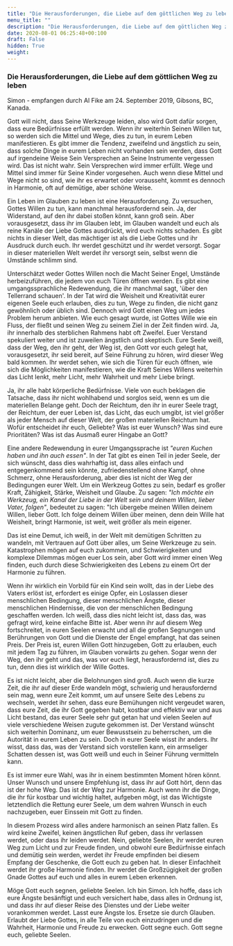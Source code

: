 ```yaml
---
title: "Die Herausforderungen, die Liebe auf dem göttlichen Weg zu leben"
menu_title: ""
description: "Die Herausforderungen, die Liebe auf dem göttlichen Weg zu leben"
date: 2020-08-01 06:25:48+00:100
draft: False
hidden: True
weight:
---
```

### Die Herausforderungen, die Liebe auf dem göttlichen Weg zu leben

Simon - empfangen durch Al Fike am 24. September 2019, Gibsons, BC, Kanada.

Gott will nicht, dass Seine Werkzeuge leiden, also wird Gott dafür sorgen, dass eure Bedürfnisse erfüllt werden. Wenn ihr weiterhin Seinen Willen tut, so werden sich die Mittel und Wege, dies zu tun, in eurem Leben manifestieren. Es gibt immer die Tendenz, zweifelnd und ängstlich zu sein, dass solche Dinge in eurem Leben nicht vorhanden sein werden, dass Gott auf irgendeine Weise Sein Versprechen an Seine Instrumente vergessen wird. Das ist nicht wahr. Sein Versprechen wird immer erfüllt. Wege und Mittel sind immer für Seine Kinder vorgesehen. Auch wenn diese Mittel und Wege nicht so sind, wie ihr es erwartet oder vorausseht, kommt es dennoch in Harmonie, oft auf demütige, aber schöne Weise.  

Ein Leben im Glauben zu leben ist eine Herausforderung. Zu versuchen, Gottes Willen zu tun, kann manchmal herausfordernd sein. Ja, der Widerstand, auf den ihr dabei stoßen könnt, kann groß sein. Aber vorausgesetzt, dass ihr im Glauben lebt, im Glauben wandelt und euch als reine Kanäle der Liebe Gottes ausdrückt, wird euch nichts schaden. Es gibt nichts in dieser Welt, das mächtiger ist als die Liebe Gottes und ihr Ausdruck durch euch. Ihr werdet geschützt und ihr werdet versorgt. Sogar in dieser materiellen Welt werdet ihr versorgt sein, selbst wenn die Umstände schlimm sind.  

Unterschätzt weder Gottes Willen noch die Macht Seiner Engel, Umstände herbeizuführen, die jedem von euch Türen öffnen werden. Es gibt eine umgangssprachliche Redewendung, die ihr manchmal sagt, 'über den Tellerrand schauen'. In der Tat wird die Weisheit und Kreativität eurer eigenen Seele euch erlauben, dies zu tun, Wege zu finden, die nicht ganz gewöhnlich oder üblich sind. Dennoch wird Gott einen Weg um jedes Problem herum anbieten. Wie euch gesagt wurde, ist Gottes Wille wie ein Fluss, der fließt und seinen Weg zu seinem Ziel in der Zeit finden wird. Ja, ihr innerhalb des sterblichen Rahmens habt oft Zweifel. Euer Verstand spekuliert weiter und ist zuweilen ängstlich und skeptisch. Eure Seele weiß, dass der Weg, den ihr geht, der Weg ist, den Gott vor euch gelegt hat, vorausgesetzt, ihr seid bereit, auf Seine Führung zu hören, wird dieser Weg bald kommen. Ihr werdet sehen, wie sich die Türen für euch öffnen, wie sich die Möglichkeiten manifestieren, wie die Kraft Seines Willens weiterhin das Licht lenkt, mehr Licht, mehr Wahrheit und mehr Liebe bringt.

Ja, ihr alle habt körperliche Bedürfnisse. Viele von euch beklagen die Tatsache, dass ihr nicht wohlhabend und sorglos seid, wenn es um die materiellen Belange geht. Doch der Reichtum, den ihr in eurer Seele tragt, der Reichtum, der euer Leben ist, das Licht, das euch umgibt, ist viel größer als jeder Mensch auf dieser Welt, der großen materiellen Reichtum hat. Wofür entscheidet ihr euch, Geliebte? Was ist euer Wunsch? Was sind eure Prioritäten? Was ist das Ausmaß eurer Hingabe an Gott?  

Eine andere Redewendung in eurer Umgangssprache ist *"euren Kuchen haben und ihn auch essen"*. In der Tat gibt es einen Teil in jeder Seele, der sich wünscht, dass dies wahrhaftig ist, dass alles einfach und entgegenkommend sein könnte, zufriedenstellend ohne Kampf, ohne Schmerz, ohne Herausforderung, aber dies ist nicht der Weg der Bedingungen eurer Welt. Um ein Werkzeug Gottes zu sein, bedarf es großer Kraft, Zähigkeit, Stärke, Weisheit und Glaube. Zu sagen: *"Ich möchte ein Werkzeug, ein Kanal der Liebe in der Welt sein und deinem Willen, lieber Vater, folgen"*, bedeutet zu sagen: "Ich übergebe meinen Willen deinem Willen, lieber Gott. Ich folge deinem Willen über meinen, denn dein Wille hat Weisheit, bringt Harmonie, ist weit, weit größer als mein eigener.  

Das ist eine Demut, ich weiß, in der Welt mit demütigen Schritten zu wandeln, mit Vertrauen auf Gott über alles, um Seine Werkzeuge zu sein. Katastrophen mögen auf euch zukommen, und Schwierigkeiten und komplexe Dilemmas mögen euer Los sein, aber Gott wird immer einen Weg finden, euch durch diese Schwierigkeiten des Lebens zu einem Ort der Harmonie zu führen.

 Wenn ihr wirklich ein Vorbild für ein Kind sein wollt, das in der Liebe des Vaters erlöst ist, erfordert es einige Opfer, ein Loslassen dieser menschlichen Bedingung, dieser menschlichen Ängste, dieser menschlichen Hindernisse, die von der menschlichen Bedingung geschaffen werden. Ich weiß, dass dies nicht leicht ist, dass das, was gefragt wird, keine einfache Bitte ist. Aber wenn ihr auf diesem Weg fortschreitet, in euren Seelen erwacht und all die großen Segnungen und Berührungen von Gott und die Dienste der Engel empfangt, hat das seinen Preis. Der Preis ist, euren Willen Gott hinzugeben, Gott zu erlauben, euch mit jedem Tag zu führen, im Glauben vorwärts zu gehen. Sogar wenn der Weg, den ihr geht und das, was vor euch liegt, herausfordernd ist, dies zu tun, denn dies ist wirklich der Wille Gottes.  

Es ist nicht leicht, aber die Belohnungen sind groß. Auch wenn die kurze Zeit, die ihr auf dieser Erde wandeln mögt, schwierig und herausfordernd sein mag, wenn eure Zeit kommt, um auf unsere Seite des Lebens zu wechseln, werdet ihr sehen, dass eure Bemühungen nicht vergeudet waren, dass eure Zeit, die ihr Gott gegeben habt, kostbar und effektiv war und aus Licht bestand, das eurer Seele sehr gut getan hat und vielen Seelen auf viele verschiedene Weisen zugute gekommen ist. Der Verstand wünscht sich weiterhin Dominanz, um euer Bewusstsein zu beherrschen, um die Autorität in eurem Leben zu sein. Doch in eurer Seele wisst ihr anders. Ihr wisst, dass das, was der Verstand sich vorstellen kann, ein armseliger Schatten dessen ist, was Gott weiß und euch in Seiner Führung vermitteln kann.  

Es ist immer eure Wahl, was ihr in einem bestimmten Moment hören könnt. Unser Wunsch und unsere Empfehlung ist, dass ihr auf Gott hört, denn das ist der hohe Weg. Das ist der Weg zur Harmonie. Auch wenn ihr die Dinge, die ihr für kostbar und wichtig haltet, aufgeben mögt, ist das Wichtigste letztendlich die Rettung eurer Seele, um dem wahren Wunsch in euch nachzugeben, euer Einssein mit Gott zu finden.

In diesem Prozess wird alles andere harmonisch an seinen Platz fallen. Es wird keine Zweifel, keinen ängstlichen Ruf geben, dass ihr verlassen werdet, oder dass ihr leiden werdet. Nein, geliebte Seelen, ihr werdet euren Weg zum Licht und zur Freude finden, und obwohl eure Bedürfnisse einfach und demütig sein werden, werdet ihr Freude empfinden bei diesem Empfang der Geschenke, die Gott euch zu geben hat. In dieser Einfachheit werdet ihr große Harmonie finden. Ihr werdet die Großzügigkeit der großen Gnade Gottes auf euch und alles in eurem Leben erkennen.

Möge Gott euch segnen, geliebte Seelen. Ich bin Simon. Ich hoffe, dass ich eure Ängste besänftigt und euch versichert habe, dass alles in Ordnung ist, und dass ihr auf dieser Reise des Dienstes und der Liebe weiter vorankommen werdet. Lasst eure Ängste los. Ersetze sie durch Glauben. Erlaubt der Liebe Gottes, in alle Teile von euch einzudringen und die Wahrheit, Harmonie und Freude zu erwecken. Gott segne euch. Gott segne euch, geliebte Seelen.
